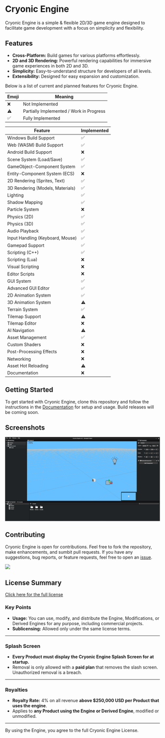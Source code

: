 # Cryonic Engine

Cryonic Engine is a simple & flexible 2D/3D game engine designed to facilitate game development with a focus on simplicity and flexibility.

## Features

- **Cross-Platform:** Build games for various platforms effortlessly.
- **2D and 3D Rendering:** Powerful rendering capabilities for immersive game experiences in both 2D and 3D.
- **Simplicity:** Easy-to-understand structure for developers of all levels.
- **Extensibility:** Designed for easy expansion and customization.

Below is a list of current and planned features for Cryonic Engine.

| Emoji  | Meaning            |
|--------|-------------------|
| ❌     | Not Implemented    |
| ⚠️     | Partially Implemented / Work in Progress |
| ✅     | Fully Implemented  |

| Feature                                 | Implemented |
|----------------------------------------|-------------|
| Windows Build Support                   | ✅          |
| Web (WASM) Build Support                | ✅          |
| Android Build Support                   | ❌          |
| Scene System (Load/Save)                | ✅          |
| GameObject-Component System             | ✅          |
| Entity-Component System (ECS)           | ❌          |
| 2D Rendering (Sprites, Text)            | ✅          |
| 3D Rendering (Models, Materials)        | ✅          |
| Lighting                                | ✅          |
| Shadow Mapping                          | ✅          |
| Particle System                         | ❌          |
| Physics (2D)                            | ✅          |
| Physics (3D)                            | ✅          |
| Audio Playback                          | ✅          |
| Input Handling (Keyboard, Mouse)        | ✅          |
| Gamepad Support                         | ✅          |
| Scripting (C++)                         | ✅          |
| Scripting (Lua)                         | ❌          |
| Visual Scripting                        | ❌          |
| Editor Scripts                          | ❌          |
| GUI System                              | ✅          |
| Advanced GUI Editor                     | ✅          |
| 2D Animation System                     | ✅          |
| 3D Animation System                     | ⚠️          |
| Terrain System                          | ✅          |
| Tilemap Support                         | ⚠️          |
| Tilemap Editor                          | ❌          |
| AI Navigation                           | ⚠️          |
| Asset Management                        | ✅          |
| Custom Shaders                          | ❌          |
| Post-Processing Effects                 | ❌          |
| Networking                              | ❌          |
| Asset Hot Reloading                     | ⚠️          |
| Documentation                           | ❌          |

## Getting Started

To get started with Cryonic Engine, clone this repository and follow the instructions in the [Documentation](link-to-docs) for setup and usage. Build releases will be coming soon.

## Screenshots

![Editor](https://github.com/ElectroGamesDev/Cryonic-Engine/blob/master/Images/CryonicEngineExample.PNG?raw=true)

## Contributing

Cryonic Engine is open for contributions. Feel free to fork the repository, make enhancements, and sumbit pull requests. If you have any suggestions, bug reports, or feature requests, feel free to open an [issue](https://github.com/ElectroGamesDev/Cryonic-Engine/issues).

<a href="https://github.com/ElectroGamesDev/Cryonic-Engine/graphs/contributors">
  <img src="https://contrib.rocks/image?repo=ElectroGamesDev/Cryonic-Engine" />
</a>


## License Summary
[Click here for the full license]([https://github.com/CryonicEngine/CryonicEngine/blob/main/LICENSE.md](https://github.com/ElectroGamesDev/Cryonic-Engine/blob/master/LICENSE))

### Key Points

- **Usage:** You can use, modify, and distribute the Engine, Modifications, or Derived Engines for any purpose, including commercial projects.  
- **Sublicensing:** Allowed only under the same license terms.  

---

### Splash Screen

- **Every Product must display the Cryonic Engine Splash Screen for at startup.**  
- Removal is only allowed with a **paid plan** that removes the slash screen. Unauthorized removal is a breach.

---

### Royalties

- **Royalty Rate:** 4% on all revenue **above $250,000 USD per Product that uses the engine**.  
- Applies to **any Product using the Engine or Derived Engine**, modified or unmodified.  

---

By using the Engine, you agree to the full Cryonic Engine License.
